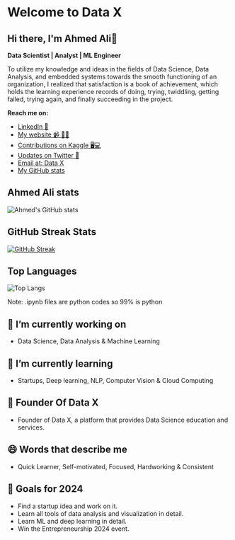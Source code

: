 # Welcome to Data X
## Hi there, I'm Ahmed Ali👋 

**Data Scientist | Analyst  | ML Engineer**

To utilize my knowledge and ideas in the fields of Data Science, Data Analysis, and embedded systems towards the smooth functioning of an organization, I realized that satisfaction is a book of achievement, which holds the learning experience records of doing, trying, twiddling, getting failed, trying again, and finally succeeding in the project.

**Reach me on:**
- [LinkedIn 💼](https://www.linkedin.com/in/rajaahmedalikhan)
- [My website 📹 ✍🏾](https://dataxofficial.com)
- [Contributions on Kaggle 🖥💻](https://www.kaggle.com/datascientist97)
- [Updates on Twitter 💬](https://twitter.com/datax-official)
- [Email at: Data X](mailto:datascientist097@gmail.com)
- [My GitHub stats](#datax-officail-github-stats)

## Ahmed Ali stats
![Ahmed's GitHub stats](https://github-readme-stats.vercel.app/api?username=datax-official&show_icons=true&theme=default)

## GitHub Streak Stats

[![GitHub Streak](https://github-readme-streak-stats.herokuapp.com/?user=datax-official&theme=default)](https://git.io/streak-stats)

## Top Languages

![Top Langs](https://github-readme-stats.vercel.app/api/top-langs/?username=datax-official&layout=compact&theme=default)

Note: .ipynb files are python codes so 99% is python

## 🔭 I’m currently working on
- Data Science, Data Analysis & Machine Learning

## 🌱 I’m currently learning
- Startups, Deep learning, NLP, Computer Vision & Cloud Computing

## 👯 Founder Of Data X
- Founder of Data X, a platform that provides Data Science education and services. 

## 😄 Words that describe me
- Quick Learner, Self-motivated, Focused, Hardworking & Consistent
  
## 🎯 Goals for 2024
- Find a startup idea and work on it.
- Learn all tools of data analysis and visualization in detail.
- Learn ML and deep learning in detail.
- Win the Entrepreneurship 2024 event.
